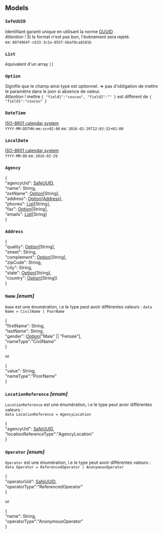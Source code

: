 ## Models

### `SafeUUID`

Identifiant garanti unique en utilisant la norme [GUUID](https://fr.wikipedia.org/wiki/Globally_Unique_Identifier)  
*Attention !* Si le format n'est pas bon, l'évènement sera rejeté.  
ex: `8074964f-c633-3c2a-055f-bbaf8ca8181b`

### `List`

équivalent d'un array `[]`

### `Option`

Signifie que le champ ainsi typé est optionnel. 
=> pas d'obligation de mettre le paramètre dans le json si absence de valeur.  
*Attention !* mettre `{ "field1":"coucou", "field2":"" }` est différent de `{ "field1":"coucou" }`

### `DateTime`

[ISO-8601 calendar system](https://fr.wikipedia.org/wiki/ISO_8601)  
`YYYY-MM-DDTHH:mm:ss+02:00` ex: `2016-02-29T12:03:32+02:00`

### `LocalDate` 

[ISO-8601 calendar system](https://fr.wikipedia.org/wiki/ISO_8601)  
`YYYY-MM-DD` ex: `2016-02-29`

### `Agency`

{  
  "agencyUid": [SafeUUID](https://github.com/PerformanceIMMO/documentation/blob/master/Models.md#safeuuid),  
  "name": String,  
  "extName": [Option](https://github.com/PerformanceIMMO/documentation/blob/master/Models.md#option)[String],  
  "address": [Option](https://github.com/PerformanceIMMO/documentation/blob/master/Models.md#option)[[Address]](https://github.com/PerformanceIMMO/documentation/blob/master/Models.md#address),  
  "phones": [List](https://github.com/PerformanceIMMO/documentation/blob/master/Models.md#list)[String],  
  "fax": [Option](https://github.com/PerformanceIMMO/documentation/blob/master/Models.md#option)[String],  
  "emails": [List](https://github.com/PerformanceIMMO/documentation/blob/master/Models.md#list)[String]  
}  

### `Address`

{  
  "quality": [Option](https://github.com/PerformanceIMMO/documentation/blob/master/Models.md#option)[String],  
  "street": String,  
  "complement": [Option](https://github.com/PerformanceIMMO/documentation/blob/master/Models.md#option)[String],  
  "zipCode": String,  
  "city": String,  
  "state": [Option](https://github.com/PerformanceIMMO/documentation/blob/master/Models.md#option)[String],  
  "country": [Option](https://github.com/PerformanceIMMO/documentation/blob/master/Models.md#option)[String])  
}  

### `Name` *[enum]*
`Name` est une énumération, i.e le type peut avoir différentes valeurs : `data Name = CivilName | PoorName` 

{  
  "firstName": String,  
  "lastName": String,  
  "gender": [Option](https://github.com/PerformanceIMMO/documentation/blob/master/Models.md#option)["Male" || "Female"],  
  "nameType":"CivilName"  
}  

or

{  
  "value": String,  
  "nameType":"PoorName"  
}  

### `LocationReference` *[enum]*
`LocationReference` est une énumération, i.e le type peut avoir différentes valeurs :  
`data LocationReference = AgencyLocation`

{  
  "agencyUid": [SafeUUID](https://github.com/PerformanceIMMO/documentation/blob/master/Models.md#safeuuid),  
  "locationReferenceType":"AgencyLocation"  
}  

### `Operator` *[enum]*
`Operator` est une énumération, i.e le type peut avoir différentes valeurs :  
`data Operator = ReferencedOperator | AnonymousOperator`

{  
  "operatorUid": [SafeUUID](https://github.com/PerformanceIMMO/documentation/blob/master/Models.md#safeuuid),  
  "operatorType":"ReferencedOperator"  
}  

or

{  
  "name": String,  
  "operatorType":"AnonymousOperator"  
}  
